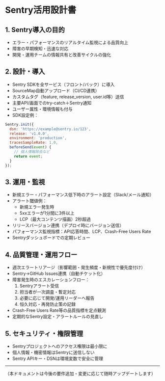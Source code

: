 # Sentry活用設計書

## 1. Sentry導入の目的
- エラー・パフォーマンスのリアルタイム監視による品質向上
- 障害の早期検知・迅速な対応
- 開発・運用チームの情報共有と改善サイクルの強化

## 2. 設計・導入
- Sentry SDKを全サービス（フロント/バック）に導入
- SourceMap自動アップロード（CI/CD連携）
- カスタムタグ（feature, release_version, user.id等）送信
- 主要API/画面でのtry-catch＋Sentry通知
- ユーザー属性・環境情報も付与
- SDK設定例：
```js
Sentry.init({
  dsn: 'https://example@sentry.io/123',
  release: 'v1.0.0',
  environment: 'production',
  tracesSampleRate: 1.0,
  beforeSend(event) {
    // 個人情報除去など
    return event;
  }
});
```

## 3. 運用・監視
- 新規エラー・パフォーマンス低下時のアラート設定（Slack/メール通知）
- アラート閾値例：
  - 新規エラー発生時
  - 5xxエラーが1分間に3件以上
  - LCP（最大コンテンツ描画）2秒超過
- リリースバージョン連携（デプロイ時にバージョン送信）
- パフォーマンス監視指標：API応答時間、LCP、Crash-Free Users Rate
- Sentryダッシュボードでの定期レビュー

## 4. 品質管理・運用フロー
- 週次エラートリアージ（影響範囲・発生頻度・新規性で優先度付け）
- Sentry→GitHub Issues連携（自動チケット化）
- 障害発生時のエスカレーションフロー：
  1. Sentryアラート受信
  2. 担当者が一次調査・暫定対応
  3. 必要に応じて開発/運用リーダーへ報告
  4. 恒久対応・再発防止策の記録
- Crash-Free Users Rate等の品質指標を定点観測
- 定期的なSentry設定・アラートルールの見直し

## 5. セキュリティ・権限管理
- Sentryプロジェクトへのアクセス権限は最小限に
- 個人情報・機密情報はSentryに送信しない
- Sentry APIキー・DSNは環境変数で安全に管理

---

（本ドキュメントは今後の要件追加・変更に応じて随時アップデートします） 
